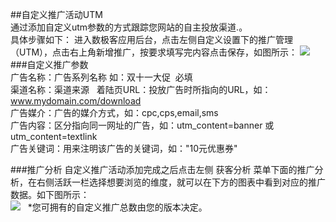##自定义推广活动UTM  
通过添加自定义utm参数的方式跟踪您网站的自主投放渠道.。    
具体步骤如下： 进入数极客应用后台，点击左侧自定义设置下的推广管理（UTM），点击右上角新增推广，按要求填写完内容点击保存，如图所示：
![](http://www.shujike.com/images/h5/tuiguang.png)   
###自定义推广参数  
广告名称：广告系列名称 如：双十一大促  必填  
渠道名称：渠道来源   
着陆页URL：投放广告时所指向的URL，如：www.mydomain.com/download   
广告媒介：广告的媒介方式，如：cpc,cps,email,sms    
广告内容：区分指向同一网址的广告，如：utm_content=banner 或 utm_content=textlink    
广告关键词：用来注明该广告的关键词，如："10元优惠券" 
  
###推广分析 
自定义推广活动添加完成之后点击左侧 获客分析 菜单下面的推广分析，在右侧活跃一栏选择想要浏览的维度，就可以在下方的图表中看到对应的推广数据。如下图所示：  
![](http://www.shujike.com/images/h5/tuiguangtu.png)  
*您可拥有的自定义推广总数由您的版本决定。
